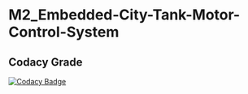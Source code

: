 # M2_Embedded-City-Tank-Motor-Control-System
## Codacy Grade
[![Codacy Badge](https://app.codacy.com/project/badge/Grade/36fae4f1573645f696089d984ed735d7)](https://www.codacy.com/gh/Santhosh1021/M2_Embedded-City-Tank-Motor-Control-System/dashboard?utm_source=github.com&amp;utm_medium=referral&amp;utm_content=Santhosh1021/M2_Embedded-City-Tank-Motor-Control-System&amp;utm_campaign=Badge_Grade)
